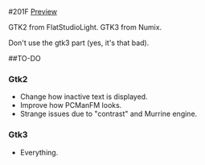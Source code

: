 #201F
[Preview](https://raw.github.com/tatou-tatou/201F/master/201F.png)

GTK2 from FlatStudioLight. GTK3 from Numix.

Don't use the gtk3 part (yes, it's that bad).

##TO-DO
### Gtk2
- Change how inactive text is displayed.
- Improve how PCManFM looks.
- Strange issues due to "contrast" and Murrine engine.

### Gtk3
- Everything.
